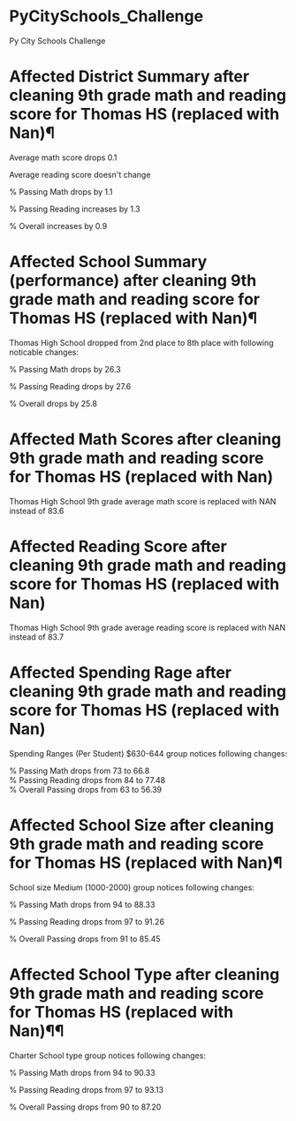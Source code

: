 # PyCitySchools_Challenge
Py City Schools Challenge

# Affected District Summary after cleaning 9th grade math and reading score for Thomas HS (replaced with Nan)¶

Average math score drops 0.1

Average reading score doesn't change

% Passing Math drops by 1.1

% Passing Reading increases by 1.3

% Overall increases by 0.9

# Affected School Summary (performance) after cleaning 9th grade math and reading score for Thomas HS (replaced with Nan)¶

Thomas High School dropped from 2nd place to 8th place with following noticable changes:


% Passing Math drops by 26.3 

% Passing Reading drops by 27.6

% Overall drops by 25.8

# Affected Math Scores after cleaning 9th grade math and reading score for Thomas HS (replaced with Nan)

Thomas High School	9th grade average math score is replaced with NAN instead of 83.6

# Affected Reading Score after cleaning 9th grade math and reading score for Thomas HS (replaced with Nan)

Thomas High School	9th grade average reading score is replaced with NAN instead of 83.7	

# Affected Spending Rage after cleaning 9th grade math and reading score for Thomas HS (replaced with Nan)

Spending Ranges (Per Student) $630-644 group notices following changes:

% Passing Math drops from 73 to 66.8	
% Passing Reading drops from 84 to 77.48	
% Overall Passing drops from 63 to 56.39

# Affected School Size after cleaning 9th grade math and reading score for Thomas HS (replaced with Nan)¶
School size Medium (1000-2000) group notices following changes:

% Passing Math drops from 94 to 88.33	

% Passing Reading drops from 97 to 91.26

% Overall Passing drops from 91 to 85.45

# Affected School Type after cleaning 9th grade math and reading score for Thomas HS (replaced with Nan)¶¶
Charter School type group notices following changes:

% Passing Math drops from 94 to 90.33

% Passing Reading drops from 97 to 93.13

% Overall Passing drops from 90 to 87.20

